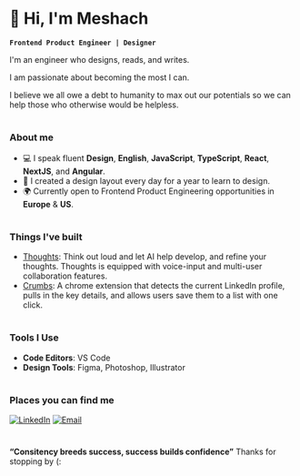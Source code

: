 # 👋 Hi, I'm Meshach

**`Frontend Product Engineer | Designer `**

I'm an engineer who designs, reads, and writes.

I am passionate about becoming the most I can. 

I believe we all owe a debt to humanity to max out our potentials
so we can help those who otherwise would be helpless.

#

### **About me**
- 💻 I speak fluent **Design**, **English**, **JavaScript**, **TypeScript**, **React**, **NextJS**, and **Angular**.
- 🎨 I created a design layout every day for a year to learn to design.
- 🌍 Currently open to Frontend Product Engineering opportunities in **Europe** & **US**.

#

### **Things I've built**
- [Thoughts](https://github.com/Nsude/thoughts-app): Think out loud and let AI help develop, and refine your thoughts. Thoughts is equipped with voice-input and multi-user collaboration features.
- [Crumbs](https://github.com/Nsude/crumbs-chrome-extension): A chrome extension that detects the current LinkedIn profile, pulls in the key details, and allows users save them to a list with one click. 

#

###  **Tools I Use**
- **Code Editors**: VS Code
- **Design Tools**: Figma, Photoshop, Illustrator

#

### **Places you can find me**
[![LinkedIn](https://img.shields.io/badge/LinkedIn-MeshachNsude-blue?style=for-the-badge&logo=linkedin)](https://www.linkedin.com/in/meshachnsude/)
[![Email](https://img.shields.io/badge/Email-meshachnsd@gmail.com-red?style=for-the-badge)](mailto:meshachnsd@gmail.com)

#

**“Consitency breeds success, success builds confidence”**
Thanks for stopping by (:
